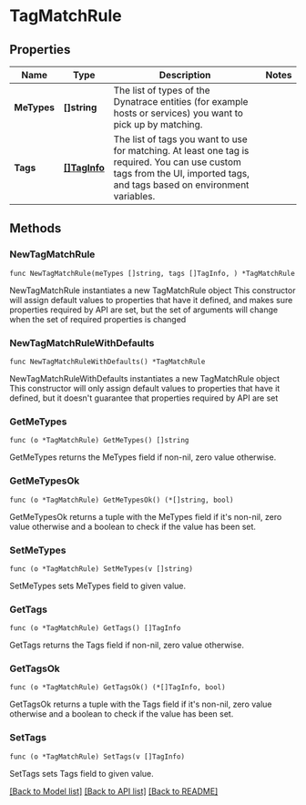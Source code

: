 # TagMatchRule

## Properties

Name | Type | Description | Notes
------------ | ------------- | ------------- | -------------
**MeTypes** | **[]string** | The list of types of the Dynatrace entities (for example hosts or services) you want to pick up by matching. | 
**Tags** | [**[]TagInfo**](TagInfo.md) | The list of tags you want to use for matching. At least one tag is required.    You can use custom tags from the UI, imported tags, and tags based on environment variables. | 

## Methods

### NewTagMatchRule

`func NewTagMatchRule(meTypes []string, tags []TagInfo, ) *TagMatchRule`

NewTagMatchRule instantiates a new TagMatchRule object
This constructor will assign default values to properties that have it defined,
and makes sure properties required by API are set, but the set of arguments
will change when the set of required properties is changed

### NewTagMatchRuleWithDefaults

`func NewTagMatchRuleWithDefaults() *TagMatchRule`

NewTagMatchRuleWithDefaults instantiates a new TagMatchRule object
This constructor will only assign default values to properties that have it defined,
but it doesn't guarantee that properties required by API are set

### GetMeTypes

`func (o *TagMatchRule) GetMeTypes() []string`

GetMeTypes returns the MeTypes field if non-nil, zero value otherwise.

### GetMeTypesOk

`func (o *TagMatchRule) GetMeTypesOk() (*[]string, bool)`

GetMeTypesOk returns a tuple with the MeTypes field if it's non-nil, zero value otherwise
and a boolean to check if the value has been set.

### SetMeTypes

`func (o *TagMatchRule) SetMeTypes(v []string)`

SetMeTypes sets MeTypes field to given value.


### GetTags

`func (o *TagMatchRule) GetTags() []TagInfo`

GetTags returns the Tags field if non-nil, zero value otherwise.

### GetTagsOk

`func (o *TagMatchRule) GetTagsOk() (*[]TagInfo, bool)`

GetTagsOk returns a tuple with the Tags field if it's non-nil, zero value otherwise
and a boolean to check if the value has been set.

### SetTags

`func (o *TagMatchRule) SetTags(v []TagInfo)`

SetTags sets Tags field to given value.



[[Back to Model list]](../README.md#documentation-for-models) [[Back to API list]](../README.md#documentation-for-api-endpoints) [[Back to README]](../README.md)


